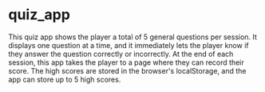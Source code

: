 # quiz_app
This quiz app shows the player a total of 5 general questions per session.
It displays one question at a time, and it immediately lets the player know if they answer the question correctly or incorrectly.
At the end of each session, this app takes the player to a page where they can record their score.
The high scores are stored in the browser's localStorage, and the app can store up to 5 high scores.
